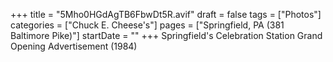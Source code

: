 +++
title = "5Mho0HGdAgTB6FbwDt5R.avif"
draft = false
tags = ["Photos"]
categories = ["Chuck E. Cheese's"]
pages = ["Springfield, PA (381 Baltimore Pike)"]
startDate = ""
+++
Springfield's Celebration Station Grand Opening Advertisement (1984)

